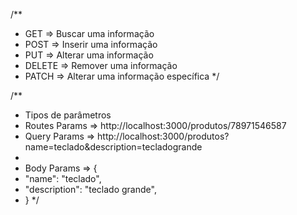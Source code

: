 /\*\*

- GET => Buscar uma informação
- POST => Inserir uma informação
- PUT => Alterar uma informação
- DELETE => Remover uma informação
- PATCH => Alterar uma informação específica
  \*/

/\*\*

- Tipos de parâmetros
- Routes Params => http://localhost:3000/produtos/78971546587
- Query Params => http://localhost:3000/produtos?name=teclado&description=tecladogrande
-
- Body Params => {
- "name": "teclado",
- "description": "teclado grande",
- }
  \*/

